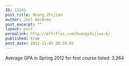 ```yaml
---
ID: 12141
post_title: Huang,Zhijian
author: Joel DesArmo
post_excerpt: ""
layout: post
permalink: http://effrtlss.com/huangzhijian-6/
published: true
post_date: 2012-11-02 20:50:02
---
```

<p>Average GPA in Spring 2012 for first course listed: 3.264</p>